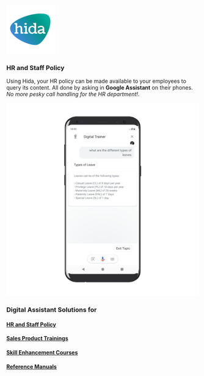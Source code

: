 [![hida](images/hida-128x128.png)](./)

### HR and Staff Policy
Using Hida, your HR policy can be made available to your employees to query its content. All done by asking in **Google Assistant** on their phones. *No more pesky call handling for the HR department!*. 

![hr screen](images/hr.png)

### Digital Assistant Solutions for

#### [HR and Staff Policy](./hr.md)
#### [Sales Product Trainings](./sales.md)
#### [Skill Enhancement Courses](./skill.md)
#### [Reference Manuals](./manuals.md)
